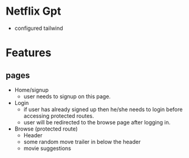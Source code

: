 # Netflix Gpt

- configured tailwind

# Features

## pages

- Home/signup
  - user needs to signup on this page.
- Login
  - if user has already signed up then he/she needs to login before accessing protected routes.
  - user will be redirected to the browse page after logging in.
- Browse (protected route)
  - Header
  - some random move trailer in below the header
  - movie suggestions
